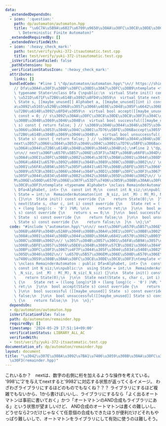 ```yaml
---
data:
  _extendedDependsOn:
  - icon: ':question:'
    path: dp/automaton/automaton.hpp
    title: "\u6C7A\u5B9A\u6027\u6709\u9650\u30AA\u30FC\u30C8\u30DE\u30C8\u30F3(DFA,\
      \ Deterministic Finite Automaton)"
  _extendedRequiredBy: []
  _extendedVerifiedWith:
  - icon: ':heavy_check_mark:'
    path: test/verify/yuki-372-itsautomatic.test.cpp
    title: test/verify/yuki-372-itsautomatic.test.cpp
  _isVerificationFailed: false
  _pathExtension: hpp
  _verificationStatusIcon: ':heavy_check_mark:'
  attributes:
    links: []
  bundledCode: "#line 1 \"dp/automaton/automaton.hpp\"\n// https://shino16.github.io/blog/post/algo/%E3%82%AA%E3%83%BC%E3%83%88%E3%83%9E%E3%83%88%E3%83%B3/\n\
    // Dfa\u30A4\u30F3\u30BF\u30FC\u30D5\u30A7\u30FC\u30B9\ntemplate <typename Alphabet,\
    \ typename State>\nclass Dfa {\npublic:\n  virtual State init() const = 0; //\
    \ \u521D\u671F\u72B6\u614B\u3092\u8FD4\u3059\n  virtual State next([[maybe_unused]]\
    \ State s, [[maybe_unused]] Alphabet a, [[maybe_unused]]int i) const = 0; // s\u306B\
    a\u3092\u5165\u529B\u3068\u3057\u3066\u4E0E\u3048\u305F\u6642\u306E\u6B21\u306E\
    \u72B6\u614B\u3092\u8FD4\u3059\n  virtual bool accept([[maybe_unused]] State s)\
    \ const = 0; // s\u3092\u30AA\u30FC\u30C8\u30DE\u30C8\u30F3\u304C\u53D7\u7406\u3059\
    \u308B\u304B\u3069\u3046\u304B\n  virtual bool successful([[maybe_unused]] State\
    \ s) const { return false; } // \u3069\u3046\u3044\u3046\u3075\u3046\u306Bnext\u3057\
    \u3066\u3044\u3053\u3046\u304C\u3001\u7D76\u5BFE\u306Baccept\u3055\u308C\u308B\
    \u72B6\u614B\u304B\u3069\u3046\u304B\n  virtual bool unsuccessful([[maybe_unused]]\
    \ State s) const { return false; } // \u3069\u3046\u3044\u3046\u3075\u3046\u306B\
    next\u3057\u3066\u3044\u3053\u3046\u304C\u3001\u7D76\u5BFE\u306Baccpet\u3055\u308C\
    \u306A\u3044\u72B6\u614B\u304B\u3069\u3046\u304B\n};\n#line 2 \"dp/automaton/remainder.hpp\"\
    \n\n// next\u306F\u6570\u5B57\u306E\u53F3\u7AEF\u306B\u66F8\u304D\u52A0\u3048\u308B\
    \u30A4\u30E1\u30FC\u30B8\u3002\u3064\u307E\u308A\u3001\u3044\u308D\u3044\u308D\
    \u306A\u6841\u6570\u3092\u8003\u3048\u3089\u308C\u308B\u3002\n// \u3057\u304B\u3057\
    \u3001\u56FA\u5B9A\u3057\u305F\u6841\u6570\u306B\u5BFE\u3057\u3066\u5DE6\u304B\
    \u3089\u57CB\u3081\u3066\u3044\u304F\u30D1\u30BF\u30FC\u30F3\u3067\u4F7F\u3044\
    \u305F\u3044\u5834\u5408\u3082\u3042\u308A\u305D\u3046\u3002\n// \u6570\u5B57\u306E\
    M\u306E\u500D\u6570\u306E\u307F\u53D7\u7406\u3059\u308B\u30AA\u30FC\u30C8\u30DE\
    \u30C8\u30F3\ntemplate <typename Alphabet> \nclass RemainderAutomaton : public\
    \ Dfa<Alphabet, int> {\n  const int M;\n  const int N_siz;\n\npublic:\n  using\
    \ State = int;\n  RemainderAutomaton(int _N_siz, int _M) : M(_M), N_siz(_N_siz)\
    \ {}\n\n  State init() const override {\n    return State(0);\n  }\n\n  State\
    \ next(State s, char c, int i) const override {\n    State ret = ((long long)s*10\
    \ + (long long)(c - '0') )%M; \n\n    return ret;\n  }\n\n  bool accept(State\
    \ s) const override {\n    return s == 0;\n  }\n\n  bool successful ([[maybe_unused]]\
    \ State  s) const override {\n    return false;\n  }\n\n  bool unsuccessful([[maybe_unused]]\
    \ State s) const override {\n    return false;\n  }\n  \n};\n"
  code: "#include \"automaton.hpp\"\n\n// next\u306F\u6570\u5B57\u306E\u53F3\u7AEF\
    \u306B\u66F8\u304D\u52A0\u3048\u308B\u30A4\u30E1\u30FC\u30B8\u3002\u3064\u307E\
    \u308A\u3001\u3044\u308D\u3044\u308D\u306A\u6841\u6570\u3092\u8003\u3048\u3089\
    \u308C\u308B\u3002\n// \u3057\u304B\u3057\u3001\u56FA\u5B9A\u3057\u305F\u6841\u6570\
    \u306B\u5BFE\u3057\u3066\u5DE6\u304B\u3089\u57CB\u3081\u3066\u3044\u304F\u30D1\
    \u30BF\u30FC\u30F3\u3067\u4F7F\u3044\u305F\u3044\u5834\u5408\u3082\u3042\u308A\
    \u305D\u3046\u3002\n// \u6570\u5B57\u306EM\u306E\u500D\u6570\u306E\u307F\u53D7\
    \u7406\u3059\u308B\u30AA\u30FC\u30C8\u30DE\u30C8\u30F3\ntemplate <typename Alphabet>\
    \ \nclass RemainderAutomaton : public Dfa<Alphabet, int> {\n  const int M;\n \
    \ const int N_siz;\n\npublic:\n  using State = int;\n  RemainderAutomaton(int\
    \ _N_siz, int _M) : M(_M), N_siz(_N_siz) {}\n\n  State init() const override {\n\
    \    return State(0);\n  }\n\n  State next(State s, char c, int i) const override\
    \ {\n    State ret = ((long long)s*10 + (long long)(c - '0') )%M; \n\n    return\
    \ ret;\n  }\n\n  bool accept(State s) const override {\n    return s == 0;\n \
    \ }\n\n  bool successful ([[maybe_unused]] State  s) const override {\n    return\
    \ false;\n  }\n\n  bool unsuccessful([[maybe_unused]] State s) const override\
    \ {\n    return false;\n  }\n  \n};"
  dependsOn:
  - dp/automaton/automaton.hpp
  isVerificationFile: false
  path: dp/automaton/remainder.hpp
  requiredBy: []
  timestamp: '2024-05-29 17:51:14+09:00'
  verificationStatus: LIBRARY_ALL_AC
  verifiedWith:
  - test/verify/yuki-372-itsautomatic.test.cpp
documentation_of: dp/automaton/remainder.hpp
layout: document
title: "\u3042\u307E\u308A\u3092\u7BA1\u7406\u3059\u308B\u30AA\u30FC\u30C8\u30DE\u30C8\
  \u30F3(remainder.hpp)"
---
```


これいるか？　nextは、数字の右側に桁を加えるような操作を考えている。 '998'に'2'を与えてnextすると'9982'に対応する状態が返ってくるイメージ。
わざわざライブラリにするほどのものでもなくね？？？
ライブラリにするほど複雑でもないから、1から書けばいいし、ライブラリにするなら「よく出るオートマトンは事前に書いておく」かつ「オートマトンのAND合成もライブラリにある」という状態が望ましいけど、
AND合成のオートマトンは書くの難しいし、どうせなら2つだけじゃなくて任意個の合成もできたほうが便利だけどそれもやっぱり難しいしで、オートマトンをライブラリにして有効に使うのは難しそう。